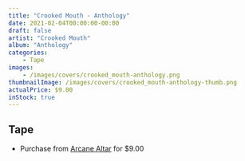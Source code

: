 ```yaml
---
title: "Crooked Mouth - Anthology"
date: 2021-02-04T00:00:00-00:00
draft: false
artist: "Crooked Mouth"
album: "Anthology"
categories:
    - Tape
images:
    - /images/covers/crooked_mouth-anthology.png
thumbnailImage: /images/covers/crooked_mouth-anthology-thumb.png
actualPrice: $9.00
inStock: true
---
```


## Tape
* Purchase from [Arcane Altar](https://arcanealtar.bigcartel.com/product/crooked-mouth-anthology-tape) for $9.00
